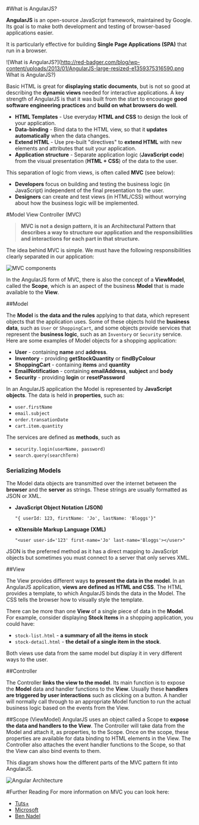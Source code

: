 #What is AngularJS?

**AngularJS** is an open-source JavaScript framework, maintained by Google. Its goal is to make both
development and testing of browser-based applications easier.

It is particularly effective for building **Single Page Applications (SPA)** that run in a browser.

![What is AngularJS?](http://red-badger.com/blog/wp-content/uploads/2013/01/AngularJS-large-resized-e1359375316590.png What is AngularJS?)

Basic HTML is great for **displaying static documents**, but is not so good at describing the
**dynamic views** needed for interactive applications. A key strength of AngularJS is that it was
built from the start to encourage **good software engineering practices** and **build on what
browsers do well**.

- **HTML Templates** - Use everyday **HTML and CSS** to design the look of your application.
- **Data-binding** - Bind data to the HTML view, so that it **updates automatically** when
  the data changes.
- **Extend HTML** - Use pre-built "directives" to **extend HTML** with new elements and
  attributes that suit your application.
- **Application structure** - Separate application logic (**JavaScript code**) from the visual
  presentation (**HTML + CSS**) of the data to the user.

This separation of logic from views, is often called **MVC** (see below):

- **Developers** focus on building and testing the business logic (in JavaScript) independent of the
  final presentation to the user.
- **Designers** can create and test views (in HTML/CSS) without worrying about how the business
  logic will be implemented.
 
#Model View Controller (MVC)

>**MVC is not a design pattern, it is an Architectural Pattern that describes a way to structure our
application and the responsibilities and interactions for each part in that structure.**

The idea behind MVC is simple. We must have the following responsibilities clearly separated in our
application:

![MVC components](http://d2o0t5hpnwv4c1.cloudfront.net/613_mvc/components.jpg)

In the AngularJS form of MVC, there is also the concept of a **ViewModel**, called the **Scope**,
which is an aspect of the business **Model** that is made available to the **View**.

##Model

The **Model** is **the data and the rules** applying to that data, which represent objects that the
application uses. Some of these objects hold the **business data**, such as `User` or
`ShoppingCart`, and some objects provide services that represent the **business logic**, such as an
`Inventory` or `Security` service. Here are some examples of Model objects for a shopping
application:

- **User** - containing **name** and **address**.
- **Inventory** - providing **getStockQuantity** or **findByColour**
- **ShoppingCart** - containing **items** and **quantity**
- **EmailNotification** - containing **emailAddress**, **subject** and **body**
- **Security** - providing **login** or **resetPassword**

In an AngularJS application the Model is represented by **JavaScript objects**.  The data is held in
**properties**, such as:

- `user.firstName`
- `email.subject`
- `order.transationDate`
- `cart.item.quantity`

The services are defined as **methods**, such as

- `security.login(userName, password)`
- `search.query(searchTerm)`

### Serializing Models

The Model data objects are transmitted over the internet between the **browser** and the **server**
as strings. These strings are usually formatted as JSON or XML.

- **JavaScript Object Notation (JSON)**
  
    `"{ userId: 123, firstName: 'Jo', lastName: 'Bloggs'}"`

- **eXtensible Markup Language (XML)** 
  
    `"<user user-id='123' first-name='Jo' last-name='Bloggs'></user>"`

JSON is the preferred method as it has a direct mapping to JavaScript objects but sometimes you must
connect to a server that only serves XML.

##View

The View provides different ways **to present the data in the model**. In an AngularJS application,
**views are defined as HTML and CSS**. The HTML provides a template, to which AngularJS binds the
data in the Model.  The CSS tells the browser how to visually style the template.

There can be more than one **View** of a single piece of data in the **Model**. For example,
consider displaying **Stock Items** in a shopping application, you could have:

- `stock-list.html` - **a summary of all the items in stock**
- `stock-detail.html` - **the detail of a single item in the stock**.

Both views use data from the same model but display it in very different ways to the user.

##Controller

The Controller **links the view to the model**. Its main function is to expose the **Model** data
and handler functions to the **View**. Usually these **handlers are triggered by user interactions**
such as clicking on a button. A handler will normally call through to an appropriate Model function
to run the actual business logic based on the events from the View.

##Scope (ViewModel)
AngularJS uses an object called a Scope to **expose the data and handlers to the View**.  The
Controller will take data from the Model and attach it, as properties, to the Scope. Once on the
scope, these properties are available for data binding to HTML elements in the View. The Controller
also attaches the event handler functions to the Scope, so that the View can also bind events to
them.

This diagram shows how the different parts of the MVC pattern fit into AngularJS.

![Angular Architecture](http://capgemini.github.io/ngTraining/angular-101/images/ngMVC.png)

#Further Reading
For more information on MVC you can look here:

- [Tuts+](http://net.tutsplus.com/tutorials/other/mvc-for-noobs/)
- [Microsoft](http://msdn.microsoft.com/en-us/library/ff649643.aspx)
- [Ben Nadel](http://www.bennadel.com/blog/2379-A-Better-Understanding-Of-MVC-Model-View-Controller-Thanks-To-Steven-Neiland.htm)